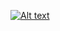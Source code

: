[![Alt text](https://img.youtube.com/vi/klo37zdU7c4/0.jpg)](https://www.youtube.com/watch?v=klo37zdU7c4)
